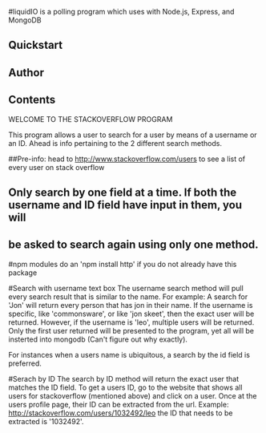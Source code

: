 #liquidIO is a polling program which uses with Node.js, Express, and MongoDB


## Quickstart




## Author




## Contents



WELCOME TO THE STACKOVERFLOW PROGRAM

This program allows a user to search for a user by means of a username or an ID. Ahead is info pertaining to the 
2 different search methods.

##Pre-info:  head to http://www.stackoverflow.com/users to see a list of every user on stack overflow
## Only search by one field at a time.  If both the username and ID field have input in them, you will
## be asked to search again using only one method.

#npm modules
do an 'npm install http' if you do not already have this package

#Search with username text box
The username search method will pull every search result that is similar to the name. 
For example:  A search for 'Jon' will return every person that has jon in their name.
If the username is specific, like 'commonsware', or like 'jon skeet', then the exact user will be returned.
However, if the username is 'leo', multiple users will be returned.  Only the first user returned will be presented
to the program, yet all will be insterted into mongodb (Can't figure out why exactly).  

For instances when a users name is ubiquitous, a search by the id field is preferred.

#Serach by ID
The search by ID method will return the exact user that matches the ID field.
To get a users ID, go to the website that shows all users for stackoverflow (mentioned above) and 
click on a user.  Once at the users profile page, their ID can be extracted from the url.
Example: 
	http://stackoverflow.com/users/1032492/leo
the ID that needs to be extracted is  '1032492'.



